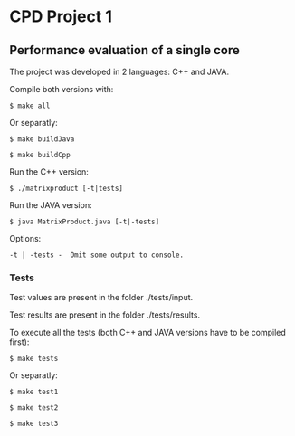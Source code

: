 # CPD Project 1
## Performance	evaluation	of	a	single	core

The project was developed in 2 languages: C++ and JAVA.

Compile both versions with:

    $ make all

Or separatly:

    $ make buildJava

    $ make buildCpp

Run the C++ version:

    $ ./matrixproduct [-t|tests]

Run the JAVA version:

    $ java MatrixProduct.java [-t|-tests]

Options:
    
    -t | -tests -  Omit some output to console.

### Tests
Test values are present in the folder ./tests/input.

Test results are present in the folder ./tests/results.

To execute all the tests (both C++ and JAVA versions have to be compiled first):

    $ make tests

Or separatly:

    $ make test1

    $ make test2

    $ make test3



